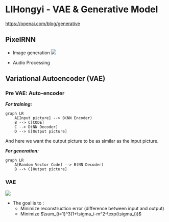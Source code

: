 # LIHongyi - VAE & Generative Model
https://openai.com/blog/generative

## PixelRNN
- Image generation
    ![](https://michael-1313341240.cos.ap-shanghai.myqcloud.com/202311161102445.png)

- Audio Processing

## Variational Autoencoder (VAE)

### Pre VAE: Auto-encoder

***For training:***

```mermaid
graph LR
    A[Input picture] --> B(NN Encoder)
    B --> C[CODE]
    C --> D(NN Decoder)
    D --> E[Output picture]
```

And here we want the output picture to be as similar as the input picture.

***For generation:***

```mermaid
graph LR
    A[Random Vector Code] --> B(NN Decoder)
    B --> C[Output picture]
```

### VAE

![](https://michael-1313341240.cos.ap-shanghai.myqcloud.com/202311161125356.png)

- The goal is to :
  - Minimize reconstruction error (difference between input and output)
  - Minimize $\sum_{i=1}^3(1+\sigma_i-m^2-\exp(\sigma_i))$